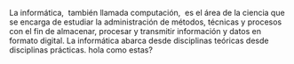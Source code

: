 La informática, ​ también llamada computación, ​ es el área de la ciencia que se encarga de estudiar la administración de métodos,
técnicas y procesos con el fin de almacenar, procesar y transmitir información y datos en formato digital. La informática abarca
desde disciplinas teóricas desde disciplinas prácticas.​ 
hola como estas?